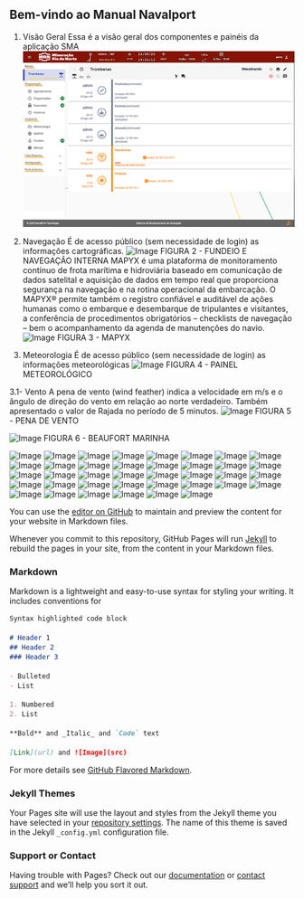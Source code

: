 ## Bem-vindo ao Manual Navalport
1. Visão Geral
Essa é a visão geral dos componentes e painéis da aplicação SMA
![Image](https://raw.githubusercontent.com/Navalport/manual-sma-navalport/gh-pages/img/Imagem1.png)

2. Navegação
É de acesso público (sem necessidade de login) as informações cartográficas.
 ![Image](https://raw.githubusercontent.com/Navalport/webtests.github.io/gh-pages/img/Imagem2.png)
FIGURA 2 - FUNDEIO E NAVEGAÇÃO INTERNA
MAPYX é uma plataforma de monitoramento contínuo de frota marítima e hidroviária baseado em comunicação de dados satelital e aquisição de dados em tempo real que proporciona segurança na navegação e na rotina operacional da embarcação. O MAPYX® permite também o registro confiável e auditável de ações humanas como o embarque e desembarque de tripulantes e visitantes, a conferência de procedimentos obrigatórios – checklists de navegação – bem o acompanhamento da agenda de manutenções do navio.
 ![Image](https://raw.githubusercontent.com/Navalport/webtests.github.io/gh-pages/img/Imagem3.png)
FIGURA 3 - MAPYX

3. Meteorologia
É de acesso público (sem necessidade de login) as informações meteorológicas
 ![Image](https://raw.githubusercontent.com/Navalport/webtests.github.io/gh-pages/img/Imagem4.png)
 FIGURA 4 - PAINEL METEOROLÓGICO
 

3.1- Vento
A pena de vento (wind feather) indica a velocidade em m/s e o ângulo de direção do vento em relação ao norte verdadeiro. Também apresentado o valor de Rajada no período de 5 minutos.
 ![Image](C:\Users\gbm_1\Documents\GitHub\webtests.github.io\img\Imagem5.png)
 FIGURA 5 - PENA DE VENTO
 
  ![Image](C:\Users\gbm_1\Documents\GitHub\webtests.github.io\img\Imagem6.png)
FIGURA 6 - BEAUFORT MARINHA

![Image](https://raw.githubusercontent.com/Navalport/webtests.github.io/gh-pages/img/Imagem1.png)
![Image](C:\Users\gbm_1\Documents\GitHub\webtests.github.io\img\Imagem8.png)
![Image](C:\Users\gbm_1\Documents\GitHub\webtests.github.io\img\Imagem9.png)
![Image](C:\Users\gbm_1\Documents\GitHub\webtests.github.io\img\Imagem10.png)
![Image](C:\Users\gbm_1\Documents\GitHub\webtests.github.io\img\Imagem11.png)
![Image](C:\Users\gbm_1\Documents\GitHub\webtests.github.io\img\Imagem12.png)
![Image](C:\Users\gbm_1\Documents\GitHub\webtests.github.io\img\Imagem13.png)
![Image](C:\Users\gbm_1\Documents\GitHub\webtests.github.io\img\Imagem14.png)
![Image](C:\Users\gbm_1\Documents\GitHub\webtests.github.io\img\Imagem15.png)
![Image](C:\Users\gbm_1\Documents\GitHub\webtests.github.io\img\Imagem16.png)
![Image](C:\Users\gbm_1\Documents\GitHub\webtests.github.io\img\Imagem17.png)
![Image](C:\Users\gbm_1\Documents\GitHub\webtests.github.io\img\Imagem18.png)
![Image](C:\Users\gbm_1\Documents\GitHub\webtests.github.io\img\Imagem19.png)
![Image](C:\Users\gbm_1\Documents\GitHub\webtests.github.io\img\Imagem20.png)
![Image](C:\Users\gbm_1\Documents\GitHub\webtests.github.io\img\Imagem21.png)
![Image](C:\Users\gbm_1\Documents\GitHub\webtests.github.io\img\Imagem22.png)
![Image](C:\Users\gbm_1\Documents\GitHub\webtests.github.io\img\Imagem23.png)
![Image](C:\Users\gbm_1\Documents\GitHub\webtests.github.io\img\Imagem24.png)
![Image](C:\Users\gbm_1\Documents\GitHub\webtests.github.io\img\Imagem25.png)
![Image](C:\Users\gbm_1\Documents\GitHub\webtests.github.io\img\Imagem26.png)
![Image](C:\Users\gbm_1\Documents\GitHub\webtests.github.io\img\Imagem27.png)
![Image](C:\Users\gbm_1\Documents\GitHub\webtests.github.io\img\Imagem28.png)
![Image](C:\Users\gbm_1\Documents\GitHub\webtests.github.io\img\Imagem29.png)
![Image](C:\Users\gbm_1\Documents\GitHub\webtests.github.io\img\Imagem30.png)
![Image](C:\Users\gbm_1\Documents\GitHub\webtests.github.io\img\Imagem31.png)
![Image](C:\Users\gbm_1\Documents\GitHub\webtests.github.io\img\Imagem32.png)
![Image](C:\Users\gbm_1\Documents\GitHub\webtests.github.io\img\Imagem33.png)
![Image](C:\Users\gbm_1\Documents\GitHub\webtests.github.io\img\Imagem34.png)
![Image](C:\Users\gbm_1\Documents\GitHub\webtests.github.io\img\Imagem35.png)
![Image](C:\Users\gbm_1\Documents\GitHub\webtests.github.io\img\Imagem36.png)
![Image](C:\Users\gbm_1\Documents\GitHub\webtests.github.io\img\Imagem37.png)
![Image](C:\Users\gbm_1\Documents\GitHub\webtests.github.io\img\Imagem38.png)
![Image](C:\Users\gbm_1\Documents\GitHub\webtests.github.io\img\Imagem39.png)
![Image](C:\Users\gbm_1\Documents\GitHub\webtests.github.io\img\Imagem40.png)
![Image](C:\Users\gbm_1\Documents\GitHub\webtests.github.io\img\Imagem41.png)
![Image](C:\Users\gbm_1\Documents\GitHub\webtests.github.io\img\Imagem42.png)
![Image](C:\Users\gbm_1\Documents\GitHub\webtests.github.io\img\Imagem43.png)
![Image](C:\Users\gbm_1\Documents\GitHub\webtests.github.io\img\Imagem44.png)
 
 
 
 

You can use the [editor on GitHub](https://github.com/Navalport/webtests.github.io/edit/gh-pages/index.md) to maintain and preview the content for your website in Markdown files.

Whenever you commit to this repository, GitHub Pages will run [Jekyll](https://jekyllrb.com/) to rebuild the pages in your site, from the content in your Markdown files.

### Markdown

Markdown is a lightweight and easy-to-use syntax for styling your writing. It includes conventions for

```markdown
Syntax highlighted code block

# Header 1
## Header 2
### Header 3

- Bulleted
- List

1. Numbered
2. List

**Bold** and _Italic_ and `Code` text

[Link](url) and ![Image](src)
```


For more details see [GitHub Flavored Markdown](https://guides.github.com/features/mastering-markdown/).

### Jekyll Themes

Your Pages site will use the layout and styles from the Jekyll theme you have selected in your [repository settings](https://github.com/Navalport/webtests.github.io/settings). The name of this theme is saved in the Jekyll `_config.yml` configuration file.

### Support or Contact

Having trouble with Pages? Check out our [documentation](https://docs.github.com/categories/github-pages-basics/) or [contact support](https://github.com/contact) and we’ll help you sort it out.
